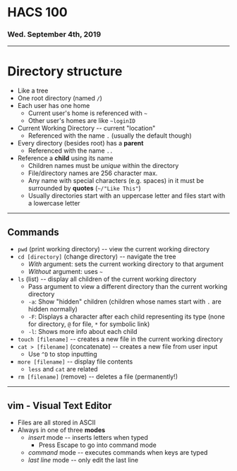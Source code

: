 # HACS 100
### Wed. September 4th, 2019
---

# Directory structure

* Like a tree
* One root directory (named `/`)
* Each user has one home
    - Current user's home is referenced with `~`
    - Other user's homes are like `~loginID`
* Current Working Directory -- current "location"
    - Referenced with the name `.` (usually the default though)
* Every directory (besides root) has a __parent__
    - Referenced with the name `..`
* Reference a __child__ using its name
    - Children names must be _unique_ within the directory
    - File/directory names are 256 character max.
    - Any name with special characters (e.g. spaces) in it must be surrounded by __quotes__ (`~/"Like This"`)
    - Usually directories start with an uppercase letter and files start with a lowercase letter

---
## Commands

* `pwd` (print working directory) -- view the current working directory
* `cd [directory]` (change directory) -- navigate the tree
    - _With_ argument: sets the current working directory to that argument
    - _Without_ argument: uses `~`
* `ls` (list) -- display all children of the current working directory
    - Pass argument to view a different directory than the current working directory
    - `-a`: Show "hidden" children (children whose names start with `.` are hidden normally)
    - `-F`: Displays a character after each child representing its type (none for directory, `@` for file, `*` for symbolic link)
    - `-l`: Shows more info about each child
* `touch [filename]` --  creates a new file in the current working directory
* `cat > [filename]` (concatenate) -- creates a new file from user input
    - Use `^D` to stop inputting
* `more [filename]` -- display file contents
    - `less` and `cat` are related
* `rm [filename]` (remove) -- deletes a file (permanently!)

---
## vim - Visual Text Editor

* Files are all stored in ASCII
* Always in one of three __modes__
    - _insert_ mode -- inserts letters when typed
        * Press Escape to go into command mode
    - _command_ mode -- executes commands when keys are typed
    - _last line_ mode -- only edit the last line

